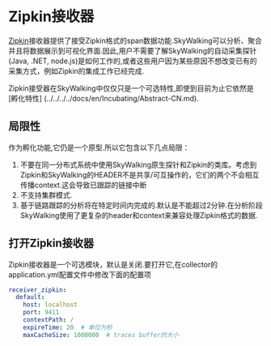 # Zipkin接收器
[Zipkin](http://zipkin.io/)接收器提供了接受Zipkin格式的span数据功能.SkyWalking可以分析、聚合并且将数据展示到可视化界面.因此,用户不需要了解SkyWalking的自动采集探针(Java, .NET, node.js)是如何工作的,或者这些用户因为某些原因不想改变已有的采集方式，例如Zipkin的集成工作已经完成.

Zipkin接受器在SkyWalking中仅仅只是一个可选特性,即使到目前为止它依然是[孵化特性]
(../../../../docs/en/Incubating/Abstract-CN.md).

## 局限性
作为孵化功能,它仍是一个原型.所以它包含以下几点局限：

1. 不要在同一分布式系统中使用SkyWalking原生探针和Zipkin的类库。考虑到Zipkin和SkyWalking的HEADER不是共享/可互操作的，它们的两个不会相互传播context.这会导致已跟踪的链接中断
1. 不支持集群模式.
1. 基于链路跟踪的分析将在特定时间内完成的.默认是不能超过2分钟.在分析阶段SkyWalking使用了更复杂的header和context来兼容处理Zipkin格式的数据.

## 打开Zipkin接收器
Zipkin接收器是一个可选模块，默认是关闭.要打开它,在collector的application.yml配置文件中修改下面的配置项
```yaml
receiver_zipkin:
  default:
    host: localhost
    port: 9411
    contextPath: /
    expireTime: 20  # 单位为秒
    maxCacheSize: 1000000  # traces buffer的大小
```
